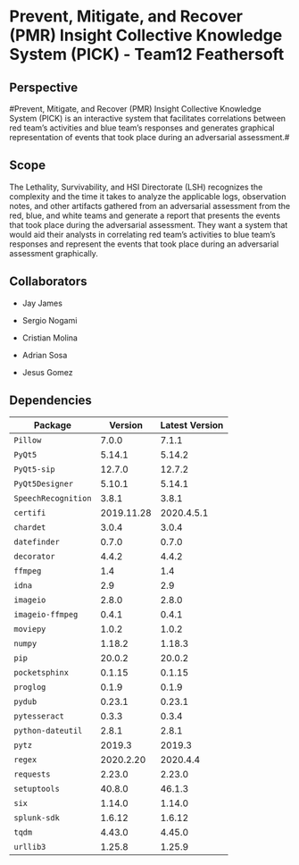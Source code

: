 # Prevent, Mitigate, and Recover (PMR) Insight Collective Knowledge System (PICK) - Team12 Feathersoft

## Perspective
#Prevent, Mitigate, and Recover (PMR) Insight Collective Knowledge System (PICK) is an interactive system that facilitates correlations between red team’s activities and blue team’s responses and generates graphical representation of events that took place during an adversarial assessment.#  

## Scope
The Lethality, Survivability, and HSI Directorate (LSH) recognizes the complexity and the time it takes to analyze the applicable logs, observation notes, and other artifacts gathered from an adversarial assessment from the red, blue, and white teams and generate a report that presents the events that took place during the adversarial assessment.  They want a system that would aid their analysts in correlating red team’s activities to blue team’s responses and represent the events that took place during an adversarial assessment graphically.

## Collaborators

  * Jay James

  * Sergio Nogami

  * Cristian Molina

  * Adrian Sosa

  * Jesus Gomez
  
## Dependencies
|Package | Version| Latest Version|
|--------|--------|---------------|
`Pillow`|	7.0.0	|7.1.1
`PyQt5` |	5.14.1	|5.14.2
`PyQt5-sip` |	12.7.0	|12.7.2
`PyQt5Designer` |	5.10.1	|5.14.1
`SpeechRecognition`	|3.8.1	|3.8.1
`certifi`	|2019.11.28	|2020.4.5.1
`chardet`	|3.0.4	|3.0.4
`datefinder`	|0.7.0	|0.7.0
`decorator`	|4.4.2	|4.4.2
`ffmpeg`	|1.4	|1.4
`idna`	|2.9	|2.9
`imageio` |	2.8.0 |	2.8.0
`imageio-ffmpeg`	|0.4.1	|0.4.1
`moviepy` |	1.0.2	| 1.0.2
`numpy` |	1.18.2	| 1.18.3
`pip` |	20.0.2	| 20.0.2
`pocketsphinx`	|0.1.15|	0.1.15
`proglog`	|0.1.9	|0.1.9
`pydub` |	0.23.1	|0.23.1
`pytesseract` |	0.3.3	 |0.3.4
`python-dateutil`|	2.8.1|	2.8.1
`pytz`|	2019.3 |	2019.3
`regex` |	2020.2.20	|2020.4.4
`requests`	|2.23.0	|2.23.0
`setuptools`	|40.8.0|	46.1.3
`six`	|1.14.0	|1.14.0
`splunk-sdk` |	1.6.12	|1.6.12
`tqdm`	|4.43.0	|4.45.0
`urllib3`	|1.25.8	|1.25.9
  
   
  

